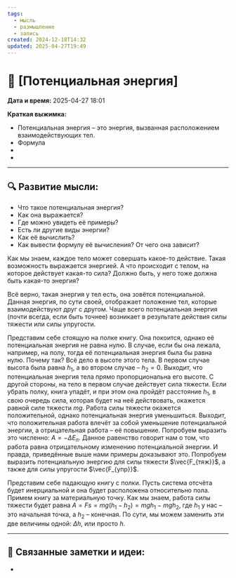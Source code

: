 ```yaml
---
tags:
  - мысль
  - размышление
  - запись
created: 2024-12-18T14:32
updated: 2025-04-27T19:49
---
```


# 💭  [Потенциальная энергия]

**Дата и время:** 2025-04-27 18:01

**Краткая выжимка:**
 - Потенциальная энергия – это энергия, вызванная расположением взаимодействующих тел.
 - Формула
 - 
 - 

---

## 🔍 Развитие мысли:

- Что такое потенциальная энергия?
- Как она выражается?
- Где можно увидеть её примеры?
- Есть ли другие виды энергии?
- Как её вычислить?
- Как вывести формулу её вычисления? От чего она зависит?


Как мы знаем, каждое тело может совершать какое-то действие. Такая возможность выражается энергией. А что происходит с телом, на которое действует какая-то сила? Должно быть, у него тоже должна быть какая-то энергия?

Всё верно, такая энергия у тел есть, она зовётся потенциальной. Данная энергия, по сути своей, отображает положение тел, которые взаимодействуют друг с другом. Чаще всего потенциальная энергия (почти всегда, если быть точнее) возникает в результате действия силы тяжести или силы упругости.

Представим себе стоящую на полке книгу. Она покоится, однако её потенциальная энергия не равна нулю. В случае, если бы она лежала, например, на полу, тогда её потенциальная энергия была бы равна нулю. Почему так? Всё дело в высоте этого тела. В первом случае высота была равна $h_{1}$, а во втором случае – $h_{2}=0$. Выходит, что потенциальная энергия тела прямо пропорциональна его высоте.
С другой стороны, на тело в первом случае действует сила тяжести. Если убрать полку, книга упадёт, и при этом она пройдёт расстояние $h_{1}$, в свою очередь сила, которая будет на неё действовать, окажется равной силе тяжести $mg$. Работа силы тяжести окажется положительной, однако потенциальная энергия уменьшиться. Выходит, что положительная работа влечёт за собой уменьшение потенциальной энергии, а отрицательная работа – её повышение. Попробуем выразить это численно: $A= - \Delta E_{п}$. Данное равенство говорит нам о том, что работа равна отрицательному изменению потенциальной энергии. И правда, приведённые выше нами примеры доказывают это. Попробуем выразить потенциальную энергию для силы тяжести $\vec{F_{тяж}}$, а также для силы упругости $\vec{F_{упр}}$.

Представим себе падающую книгу с полки. Пусть система отсчёта будет инерциальной и она будет расположена относительно пола. Примем книгу за материальную точку. Как мы знаем, работа силы тяжести будет равна $A=Fs=mg(h_{1}-h_{2})=mgh_{1}-mgh_{2}$, где $h_{1}$ у нас – это начальная точка, а $h_{2}$ – конечная. По сути, мы можем заменить эти две величины одной: $\Delta h$, или просто $h$.

---

## 🔄 Связанные заметки и идеи:

- 



